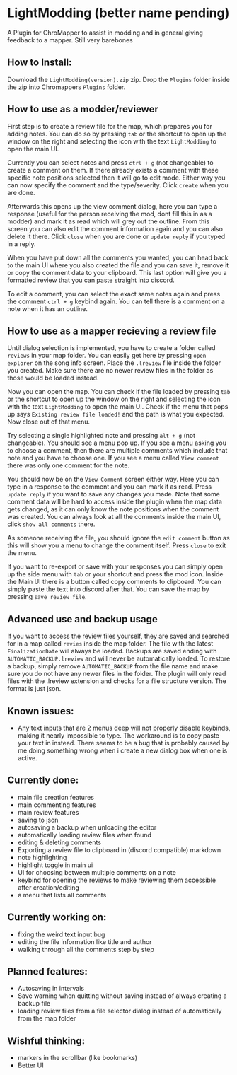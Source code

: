 # LightModding (better name pending)

A Plugin for ChroMapper to assist in modding and in general giving feedback to a mapper. Still very barebones

## How to Install:
Download the `LightModding(version).zip` zip. Drop the `Plugins` folder inside the zip into Chromappers `Plugins` folder.

## How to use as a modder/reviewer

First step is to create a review file for the map, which prepares you for adding notes. You can do so by pressing `tab` or the shortcut to open up the window on the right and selecting the icon with the text `LightModding` to open the main UI.

Currently you can select notes and press `ctrl + g` (not changeable) to create a comment on them. If there already exists a comment with these specific note
 positions selected then it will go to edit mode. Either way you can now specify the comment and the type/severity. Click `create` when you are done.

Afterwards this opens up the view comment dialog, here you can type a response (useful for the person receiving the mod, dont fill this in as a modder) and mark it as read which will grey out the outline.
From this screen you can also edit the comment information again and you can also delete it there. Click `close` when you are done or `update reply` if you typed in a reply.

When you have put down all the comments you wanted, you can head back to the main UI where you also created the file and you can save it, remove it or copy the comment data to your clipboard. This last option will give you a formatted review that you can paste straight into discord.

To edit a comment, you can select the exact same notes again and press the comment `ctrl + g` keybind again. You can tell there is a comment on a note when it has an outline.

## How to use as a mapper recieving a review file

Until dialog selection is implemented, you have to create a folder called `reviews` in your map folder. You can easily get here by pressing `open explorer` on the song info screen. Place the `.lreview` file inside the folder you created.
Make sure there are no newer review files in the folder as those would be loaded instead.

Now you can open the map. You can check if the file loaded by pressing `tab` or the shortcut to open up the window on the right and selecting the icon with the text `LightModding` to open the main UI.
Check if the menu that pops up says `Existing review file loaded!` and the path is what you expected. Now close out of that menu.

Try selecting a single highlighted note and pressing `alt + g` (not changeable). You should see a menu pop up. If you see a menu asking you to choose a comment, then there are multiple comments which include that note and you have to choose one.
If you see a menu called `View comment` there was only one comment for the note.

You should now be on the `View Comment` screen either way. Here you can type in a response to the comment and you can mark it as read. Press `update reply` if you want to save any changes you made.
Note that some comment data will be hard to access inside the plugin when the map data gets changed, as it can only know the note positions when the comment was created. You can always look at all the comments inside the main UI, click `show all comments` there.

As someone receiving the file, you should ignore the `edit comment` button as this will show you a menu to change the comment itself. Press `close` to exit the menu.

If you want to re-export or save with your responses you can simply open up the side menu with `tab` or your shortcut and press the mod icon. Inside the Main UI there is a button called copy comments to clipboard.
You can simply paste the text into discord after that. You can save the map by pressing `save review file`.

## Advanced use and backup usage

If you want to access the review files yourself, they are saved and searched for in a map called `revies` inside the map folder. The file with the latest `FinalizationDate` will always be loaded. Backups are saved ending with `AUTOMATIC_BACKUP.lreview` and will never be automatically loaded. To restore a backup, simply remove `AUTOMATIC_BACKUP` from the file name and make sure you do not have any newer files in the folder.
The plugin will only read files with the .lreview extension and checks for a file structure version. The format is just json.

## Known issues:
* Any text inputs that are 2 menus deep will not properly disable keybinds, making it nearly impossible to type. The workaround is to copy paste your text in instead. There seems to be a bug that is probably caused by me doing something wrong when i create a new dialog box when one is active.

## Currently done:
* main file creation features
* main commenting features
* main review features
* saving to json
* autosaving a backup when unloading the editor
* automatically loading review files when found
* editing & deleting comments
* Exporting a review file to clipboard in (discord compatible) markdown
* note highlighting
* highlight toggle in main ui
* UI for choosing between multiple comments on a note
* keybind for opening the reviews to make reviewing them accessible after creation/editing
* a menu that lists all comments

## Currently working on:
* fixing the weird text input bug
* editing the file information like title and author
* walking through all the comments step by step

## Planned features:
* Autosaving in intervals
* Save warning when quitting without saving instead of always creating a backup file
* loading review files from a file selector dialog instead of automatically from the map folder

## Wishful thinking:
* markers in the scrollbar (like bookmarks)
* Better UI

